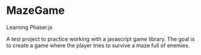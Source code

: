 # MazeGame
Learning Phaser.js

A test project to practice working with a javascript game library. The goal is to create a game where the player tries to survive a maze full of enemies. 

